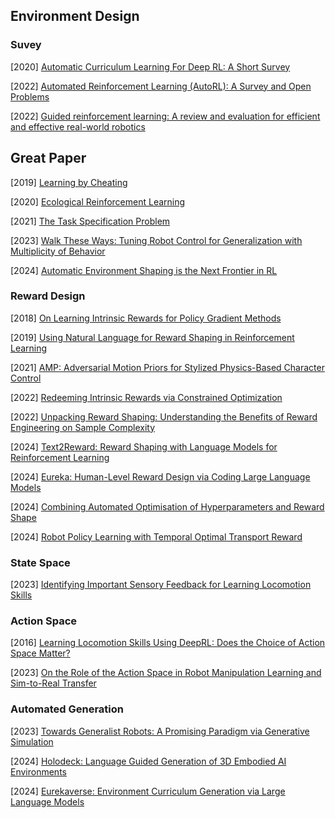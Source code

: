 ## Environment Design

### Suvey

[2020] [Automatic Curriculum Learning For Deep RL: A Short Survey](https://arxiv.org/abs/2003.04664)

[2022] [Automated Reinforcement Learning (AutoRL): A Survey and Open Problems](https://arxiv.org/abs/2201.03916)

[2022] [Guided reinforcement learning: A review and evaluation for efficient and effective real-world robotics](https://ieeexplore.ieee.org/stamp/stamp.jsp?arnumber=9926159)



## Great Paper

[2019] [Learning by Cheating](https://arxiv.org/abs/1912.12294)

[2020] [Ecological Reinforcement Learning](https://arxiv.org/abs/2006.12478)

[2021] [The Task Specification Problem](https://openreview.net/pdf?id=cBdnThrYkV7)

[2023] [Walk These Ways: Tuning Robot Control for Generalization with Multiplicity of Behavior](https://arxiv.org/abs/2212.03238)

[2024] [Automatic Environment Shaping is the Next Frontier in RL](https://arxiv.org/abs/2407.16186)



### Reward Design

[2018] [On Learning Intrinsic Rewards for Policy Gradient Methods](https://arxiv.org/abs/1804.06459)

[2019] [Using Natural Language for Reward Shaping in Reinforcement Learning](https://arxiv.org/abs/1903.02020)

[2021] [AMP: Adversarial Motion Priors for Stylized Physics-Based Character Control](https://arxiv.org/abs/2104.02180)

[2022] [Redeeming Intrinsic Rewards via Constrained Optimization](https://arxiv.org/abs/2211.07627)

[2022] [Unpacking Reward Shaping: Understanding the Benefits of Reward Engineering on Sample Complexity](https://arxiv.org/abs/2210.09579)

[2024] [Text2Reward: Reward Shaping with Language Models for Reinforcement Learning](https://arxiv.org/abs/2309.11489) 

[2024] [Eureka: Human-Level Reward Design via Coding Large Language Models](https://arxiv.org/abs/2310.12931)

[2024] [Combining Automated Optimisation of Hyperparameters and Reward Shape](https://arxiv.org/abs/2406.18293)

[2024] [Robot Policy Learning with Temporal Optimal Transport Reward](https://arxiv.org/abs/2410.21795)



### State Space

[2023] [Identifying Important Sensory Feedback for Learning Locomotion Skills](https://arxiv.org/abs/2306.17101)



### Action Space

[2016] [Learning Locomotion Skills Using DeepRL: Does the Choice of Action Space Matter?](https://arxiv.org/abs/1611.01055)

[2023] [On the Role of the Action Space in Robot Manipulation Learning and Sim-to-Real Transfer](https://arxiv.org/abs/2312.03673)



### Automated Generation

[2023] [Towards Generalist Robots: A Promising Paradigm via Generative Simulation](https://arxiv.org/abs/2305.10455)

[2024] [Holodeck: Language Guided Generation of 3D Embodied AI Environments](https://arxiv.org/abs/2312.09067)

[2024] [Eurekaverse: Environment Curriculum Generation via Large Language Models](https://arxiv.org/abs/2411.01775)